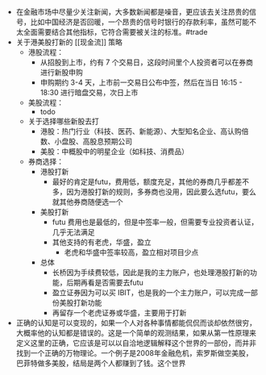- 在金融市场中尽量少关注新闻，大多数新闻都是噪音，更应该去关注昂贵的信号，比如中国经济是否回暖，一个昂贵的信号时银行的存款利率，虽然可能不太全面需要结合其他指标，它符合需要被关注的标准。#trade
- 关于港美股打新的 [[现金流]] 策略
	- 港股流程：
		- 从招股到上市，约有 7 个交易日，这段时间里个人投资者可以在券商进行新股申购
		- 申购期约 3-4 天，上市前一交易日公布中签，然后在当日 16:15 - 18:30 进行暗盘交易，次日上市
	- 美股流程：
		- todo
	- 关于选择哪些新股去打
		- 港股：热门行业（科技、医药、新能源）、大型知名企业、高认购倍数、小盘股、高股息预期公司
		- 美股：中概股中的明星企业（如科技、消费品）
	- 券商选择：
		- 港股打新
			- 最好的肯定是futu，费用低，额度充足，其他的券商几乎都差不多，因为港股打新的规则，多券商也没用，因此要么选futu，要么就其他券商随便选一个
		- 美股打新
			- futu 费用也是最低的，但是中签率一般，但需要专业投资者认证，几乎无法满足
			- 其他支持的有老虎，华盛，盈立
				- 老虎和华盛中签率较高，盈立相对项目少点
		- 总体
			- 长桥因为手续费较低，因此是我的主力账户，也处理港股打新的功能，后期再看是否需要去futu
			- 盈立证券因为可以买 IBIT，也是我的一个主力账户，可以完成一部份美股打新功能
			- 再留存一个老虎证券或华盛，主要用于打新
- 正确的认知是可以变现的，如果一个人对各种事情都能侃侃而谈却依然很穷，大概率他的认知都是错误的。这是一个简单的观测结果，如果从第一性原理来定义这里的正确，它应该是可以以自洽地逻辑解释这个世界的一部份，而并非找到一个正确的万物理论。一个例子是2008年金融危机，索罗斯做空美股，巴菲特做多美股，结局是两个人都赚到了钱。这个世界